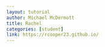 ```yaml
---
layout: tutorial
author: Michael McDermott
title: Rachel
categories: [student]
link: https://rcooper23.github.io/
---
```

